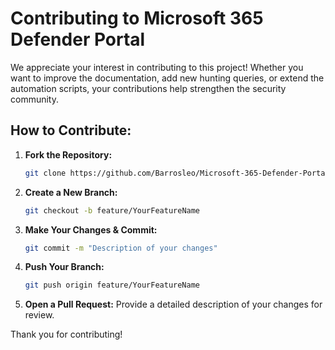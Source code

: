 # Contributing to Microsoft 365 Defender Portal

We appreciate your interest in contributing to this project! Whether you want to improve the documentation, add new hunting queries, or extend the automation scripts, your contributions help strengthen the security community.

## How to Contribute:
1. **Fork the Repository:**

   ```bash
   git clone https://github.com/Barrosleo/Microsoft-365-Defender-Portal.git
   ```
   
3. **Create a New Branch:**

   ```bash
   git checkout -b feature/YourFeatureName
   ```

3. **Make Your Changes & Commit:**

   ```bash
   git commit -m "Description of your changes"
   ```

4. **Push Your Branch:**

   ```bash
   git push origin feature/YourFeatureName
   ```

5. **Open a Pull Request:** Provide a detailed description of your changes for review.

Thank you for contributing!
